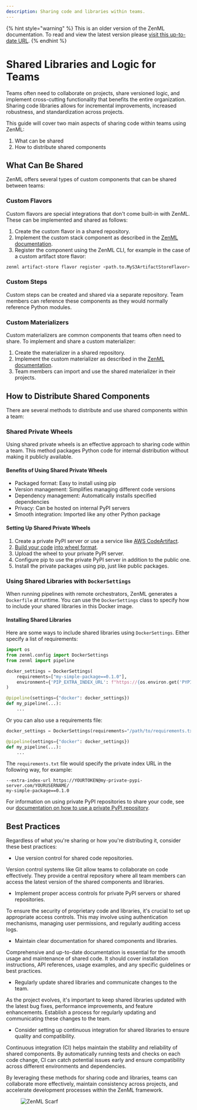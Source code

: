 ```yaml
---
description: Sharing code and libraries within teams.
---
```


{% hint style="warning" %}
This is an older version of the ZenML documentation. To read and view the latest version please [visit this up-to-date URL](https://docs.zenml.io).
{% endhint %}


# Shared Libraries and Logic for Teams

Teams often need to collaborate on projects, share versioned logic, and implement cross-cutting functionality that benefits the entire organization. Sharing code libraries allows for incremental improvements, increased robustness, and standardization across projects.

This guide will cover two main aspects of sharing code within teams using ZenML:

1. What can be shared
2. How to distribute shared components

## What Can Be Shared

ZenML offers several types of custom components that can be shared between teams:

### Custom Flavors

Custom flavors are special integrations that don't come built-in with ZenML. These can be implemented and shared as follows:

1. Create the custom flavor in a shared repository.
2. Implement the custom stack component as described in the [ZenML documentation](https://docs.zenml.io/how-to/infrastructure-deployment/stack-deployment/implement-a-custom-stack-component#implementing-a-custom-stack-component-flavor).
3. Register the component using the ZenML CLI, for example in the case of a custom artifact store flavor:

```bash
zenml artifact-store flavor register <path.to.MyS3ArtifactStoreFlavor>
```

### Custom Steps

Custom steps can be created and shared via a separate repository. Team members can reference these components as they would normally reference Python modules.

### Custom Materializers

Custom materializers are common components that teams often need to share. To implement and share a custom materializer:

1. Create the materializer in a shared repository.
2. Implement the custom materializer as described in the [ZenML documentation](https://docs.zenml.io/how-to/data-artifact-management/handle-data-artifacts/handle-custom-data-types).
3. Team members can import and use the shared materializer in their projects.

## How to Distribute Shared Components

There are several methods to distribute and use shared components within a team:

### Shared Private Wheels

Using shared private wheels is an effective approach to sharing code within a team. This method packages Python code for internal distribution without making it publicly available.

#### Benefits of Using Shared Private Wheels

- Packaged format: Easy to install using pip
- Version management: Simplifies managing different code versions
- Dependency management: Automatically installs specified dependencies
- Privacy: Can be hosted on internal PyPI servers
- Smooth integration: Imported like any other Python package

#### Setting Up Shared Private Wheels

1. Create a private PyPI server or use a service like [AWS CodeArtifact](https://aws.amazon.com/codeartifact/).
2. [Build your code](https://packaging.python.org/en/latest/tutorials/packaging-projects/) [into wheel format](https://opensource.com/article/23/1/packaging-python-modules-wheels).
3. Upload the wheel to your private PyPI server.
4. Configure pip to use the private PyPI server in addition to the public one.
5. Install the private packages using pip, just like public packages.

### Using Shared Libraries with `DockerSettings`

When running pipelines with remote orchestrators, ZenML generates a `Dockerfile` at runtime. You can use the `DockerSettings` class to specify how to include your shared libraries in this Docker image.

#### Installing Shared Libraries

Here are some ways to include shared libraries using `DockerSettings`. Either specify a list of requirements:

```python
import os
from zenml.config import DockerSettings
from zenml import pipeline

docker_settings = DockerSettings(
    requirements=["my-simple-package==0.1.0"],
    environment={'PIP_EXTRA_INDEX_URL': f"https://{os.environ.get('PYPI_TOKEN', '')}@my-private-pypi-server.com/{os.environ.get('PYPI_USERNAME', '')}/"}
)

@pipeline(settings={"docker": docker_settings})
def my_pipeline(...):
    ...
```

Or you can also use a requirements file:

```python
docker_settings = DockerSettings(requirements="/path/to/requirements.txt")

@pipeline(settings={"docker": docker_settings})
def my_pipeline(...):
    ...
```

The `requirements.txt` file would specify the private index URL in the following
way, for example:

```
--extra-index-url https://YOURTOKEN@my-private-pypi-server.com/YOURUSERNAME/
my-simple-package==0.1.0
```

For information on using private PyPI repositories to share your code, see our [documentation on how to use a private PyPI repository](https://docs.zenml.io//how-to/customize-docker-builds/how-to-use-a-private-pypi-repository).

## Best Practices

Regardless of what you're sharing or how you're distributing it, consider these best practices:

- Use version control for shared code repositories.

Version control systems like Git allow teams to collaborate on code effectively. They provide a central repository where all team members can access the latest version of the shared components and libraries.

- Implement proper access controls for private PyPI servers or shared repositories.

To ensure the security of proprietary code and libraries, it's crucial to set up appropriate access controls. This may involve using authentication mechanisms, managing user permissions, and regularly auditing access logs.

- Maintain clear documentation for shared components and libraries.

Comprehensive and up-to-date documentation is essential for the smooth usage and maintenance of shared code. It should cover installation instructions, API references, usage examples, and any specific guidelines or best practices.

- Regularly update shared libraries and communicate changes to the team.

As the project evolves, it's important to keep shared libraries updated with the latest bug fixes, performance improvements, and feature enhancements. Establish a process for regularly updating and communicating these changes to the team.

- Consider setting up continuous integration for shared libraries to ensure quality and compatibility.

Continuous integration (CI) helps maintain the stability and reliability of shared components. By automatically running tests and checks on each code change, CI can catch potential issues early and ensure compatibility across different environments and dependencies.

By leveraging these methods for sharing code and libraries, teams can
collaborate more effectively, maintain consistency across projects, and
accelerate development processes within the ZenML framework.

<!-- For scarf -->
<figure><img alt="ZenML Scarf" referrerpolicy="no-referrer-when-downgrade" src="https://static.scarf.sh/a.png?x-pxid=f0b4f458-0a54-4fcd-aa95-d5ee424815bc" /></figure>
